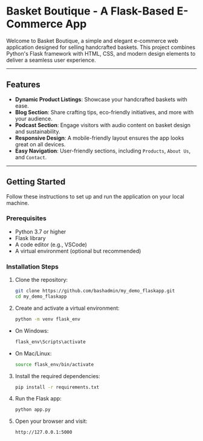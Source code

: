 # **Basket Boutique - A Flask-Based E-Commerce App**

Welcome to Basket Boutique, a simple and elegant e-commerce web application designed for selling handcrafted baskets. This project combines Python's Flask framework with HTML, CSS, and modern design elements to deliver a seamless user experience.

---

## **Features**

- **Dynamic Product Listings**: Showcase your handcrafted baskets with ease.
- **Blog Section**: Share crafting tips, eco-friendly initiatives, and more with your audience.
- **Podcast Section**: Engage visitors with audio content on basket design and sustainability.
- **Responsive Design**: A mobile-friendly layout ensures the app looks great on all devices.
- **Easy Navigation**: User-friendly sections, including `Products`, `About Us`, and `Contact`.

---

## **Getting Started**

Follow these instructions to set up and run the application on your local machine.

### **Prerequisites**

- Python 3.7 or higher
- Flask library
- A code editor (e.g., VSCode)
- A virtual environment (optional but recommended)

### **Installation Steps**

1. Clone the repository:
   ```bash
   git clone https://github.com/bashadmin/my_demo_flaskapp.git
   cd my_demo_flaskapp

2. Create and activate a virtual environment:
   ```bash
   python -m venv flask_env
- On Windows:
   ```powershell
   flask_env\Scripts\activate

- On Mac/Linux:
   ```bash
   source flask_env/bin/activate

3. Install the required dependencies:
   ```bash
   pip install -r requirements.txt


1. Run the Flask app:
   ```python
   python app.py


5. Open your browser and visit:
   ```
   http://127.0.0.1:5000
